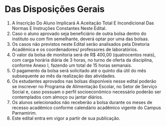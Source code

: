 # Das Disposições Gerais

1. A Inscrição Do Aluno Implicará A Aceitação Total E Incondicional Das Normas E Instruções Constantes Neste Edital.
2. Caso o aluno aprovado seja beneficiário de outra bolsa dentro do instituto ou com fim semelhante, deverá optar por uma das bolsas.
3. Os casos não previstos neste Edital serão analisados pela Diretoria Acadêmica e os coordenadores/ professores de laboratórios.
4. O valor da bolsa de monitoria será de R$ 400,00 (quatrocentos reais), com carga horária diária de 3 horas, no turno de oferta da disciplina, conforme Anexo I, fazendo um total de 15 horas semanais.
5. O pagamento da bolsa será solicitado até o quinto dia útil do mês subsequente ao mês da realização das atividades.
6. Os estudantes aprovados nas bolsas disponíveis nesse edital poderão se inscrever no Programa de Alimentação Escolar, no Setor de Serviço Social e, caso possuam o perfil socioeconômico necessário poderão ser contemplados com almoço ou jantar diários.
7. Os alunos selecionados não receberão a bolsa durante os meses de recesso acadêmico conforme calendário acadêmico vigente do Campus Parnamirim.
8. Este edital entra em vigor a partir de sua publicação.